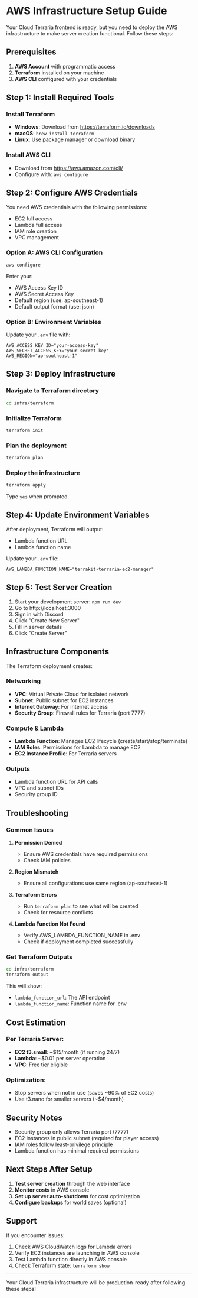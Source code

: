 # AWS Infrastructure Setup Guide

Your Cloud Terraria frontend is ready, but you need to deploy the AWS infrastructure to make server creation functional. Follow these steps:

## Prerequisites

1. **AWS Account** with programmatic access
2. **Terraform** installed on your machine
3. **AWS CLI** configured with your credentials

## Step 1: Install Required Tools

### Install Terraform
- **Windows**: Download from https://terraform.io/downloads
- **macOS**: `brew install terraform`
- **Linux**: Use package manager or download binary

### Install AWS CLI
- Download from https://aws.amazon.com/cli/
- Configure with: `aws configure`

## Step 2: Configure AWS Credentials

You need AWS credentials with the following permissions:
- EC2 full access
- Lambda full access
- IAM role creation
- VPC management

### Option A: AWS CLI Configuration
```bash
aws configure
```
Enter your:
- AWS Access Key ID
- AWS Secret Access Key  
- Default region (use: ap-southeast-1)
- Default output format (use: json)

### Option B: Environment Variables
Update your `.env` file with:
```
AWS_ACCESS_KEY_ID="your-access-key"
AWS_SECRET_ACCESS_KEY="your-secret-key" 
AWS_REGION="ap-southeast-1"
```

## Step 3: Deploy Infrastructure

### Navigate to Terraform directory
```bash
cd infra/terraform
```

### Initialize Terraform
```bash
terraform init
```

### Plan the deployment
```bash
terraform plan
```

### Deploy the infrastructure
```bash
terraform apply
```
Type `yes` when prompted.

## Step 4: Update Environment Variables

After deployment, Terraform will output:
- Lambda function URL
- Lambda function name

Update your `.env` file:
```
AWS_LAMBDA_FUNCTION_NAME="terrakit-terraria-ec2-manager"
```

## Step 5: Test Server Creation

1. Start your development server: `npm run dev`
2. Go to http://localhost:3000
3. Sign in with Discord
4. Click "Create New Server"
5. Fill in server details
6. Click "Create Server"

## Infrastructure Components

The Terraform deployment creates:

### Networking
- **VPC**: Virtual Private Cloud for isolated network
- **Subnet**: Public subnet for EC2 instances
- **Internet Gateway**: For internet access
- **Security Group**: Firewall rules for Terraria (port 7777)

### Compute & Lambda
- **Lambda Function**: Manages EC2 lifecycle (create/start/stop/terminate)
- **IAM Roles**: Permissions for Lambda to manage EC2
- **EC2 Instance Profile**: For Terraria servers

### Outputs
- Lambda function URL for API calls
- VPC and subnet IDs
- Security group ID

## Troubleshooting

### Common Issues

1. **Permission Denied**
   - Ensure AWS credentials have required permissions
   - Check IAM policies

2. **Region Mismatch**
   - Ensure all configurations use same region (ap-southeast-1)

3. **Terraform Errors**
   - Run `terraform plan` to see what will be created
   - Check for resource conflicts

4. **Lambda Function Not Found**
   - Verify AWS_LAMBDA_FUNCTION_NAME in .env
   - Check if deployment completed successfully

### Get Terraform Outputs
```bash
cd infra/terraform
terraform output
```

This will show:
- `lambda_function_url`: The API endpoint
- `lambda_function_name`: Function name for .env

## Cost Estimation

### Per Terraria Server:
- **EC2 t3.small**: ~$15/month (if running 24/7)
- **Lambda**: ~$0.01 per server operation
- **VPC**: Free tier eligible

### Optimization:
- Stop servers when not in use (saves ~90% of EC2 costs)
- Use t3.nano for smaller servers (~$4/month)

## Security Notes

- Security group only allows Terraria port (7777)
- EC2 instances in public subnet (required for player access)
- IAM roles follow least-privilege principle
- Lambda function has minimal required permissions

## Next Steps After Setup

1. **Test server creation** through the web interface
2. **Monitor costs** in AWS console
3. **Set up server auto-shutdown** for cost optimization
4. **Configure backups** for world saves (optional)

## Support

If you encounter issues:
1. Check AWS CloudWatch logs for Lambda errors
2. Verify EC2 instances are launching in AWS console
3. Test Lambda function directly in AWS console
4. Check Terraform state: `terraform show`

---

Your Cloud Terraria infrastructure will be production-ready after following these steps!